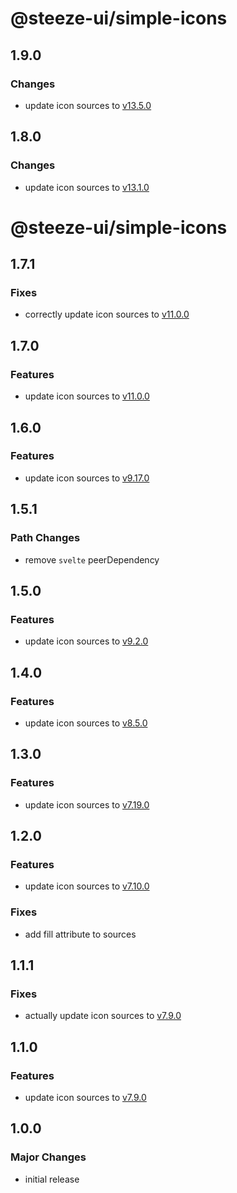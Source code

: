 # @steeze-ui/simple-icons

## 1.9.0

### Changes

- update icon sources to [v13.5.0](https://github.com/simple-icons/simple-icons/releases/tag/13.5.0)

## 1.8.0

### Changes

- update icon sources to [v13.1.0](https://github.com/simple-icons/simple-icons/releases/tag/13.1.0)

# @steeze-ui/simple-icons

## 1.7.1

### Fixes

- correctly update icon sources to [v11.0.0](https://github.com/simple-icons/simple-icons/releases/tag/11.0.0)

## 1.7.0

### Features

- update icon sources to [v11.0.0](https://github.com/simple-icons/simple-icons/releases/tag/11.0.0)

## 1.6.0

### Features

- update icon sources to [v9.17.0](https://github.com/simple-icons/simple-icons/releases/tag/9.17.0)

## 1.5.1

### Path Changes

- remove `svelte` peerDependency

## 1.5.0

### Features

- update icon sources to [v9.2.0](https://github.com/simple-icons/simple-icons/releases/tag/9.2.0)

## 1.4.0

### Features

- update icon sources to [v8.5.0](https://github.com/simple-icons/simple-icons/releases/tag/8.5.0)

## 1.3.0

### Features

- update icon sources to [v7.19.0](https://github.com/simple-icons/simple-icons/releases/tag/7.19.0)

## 1.2.0

### Features

- update icon sources to [v7.10.0](https://github.com/simple-icons/simple-icons/releases/tag/7.10.0)

### Fixes

- add fill attribute to sources

## 1.1.1

### Fixes

- actually update icon sources to [v7.9.0](https://github.com/simple-icons/simple-icons/releases/tag/7.9.0)

## 1.1.0

### Features

- update icon sources to [v7.9.0](https://github.com/simple-icons/simple-icons/releases/tag/7.9.0)

## 1.0.0

### Major Changes

- initial release
